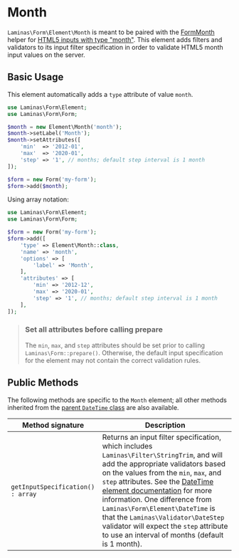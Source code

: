 # Month

`Laminas\Form\Element\Month` is meant to be paired with the
[FormMonth](../helper/form-month.md) helper for
[HTML5 inputs with type "month"](http://www.whatwg.org/specs/web-apps/current-work/multipage/states-of-the-type-attribute.html#month-state-%28type=month%29).
This element adds filters and validators to its input filter specification in
order to validate HTML5 month input values on the server.

## Basic Usage

This element automatically adds a `type` attribute of value `month`.

```php
use Laminas\Form\Element;
use Laminas\Form\Form;

$month = new Element\Month('month');
$month->setLabel('Month');
$month->setAttributes([
    'min'  => '2012-01',
    'max'  => '2020-01',
    'step' => '1', // months; default step interval is 1 month
]);

$form = new Form('my-form');
$form->add($month);
```

Using array notation:

```php
use Laminas\Form\Element;
use Laminas\Form\Form;

$form = new Form('my-form');
$form->add([
	'type' => Element\Month::class,
	'name' => 'month',
	'options' => [
		'label' => 'Month',
	],
	'attributes' => [
		'min' => '2012-12',
		'max' => '2020-01',
		'step' => '1', // months; default step interval is 1 month
	],
]);
```

> ### Set all attributes before calling prepare
>
> The `min`, `max`, and `step` attributes should be set prior to calling
> `Laminas\Form::prepare()`. Otherwise, the default input specification for the
> element may not contain the correct validation rules.

## Public Methods

The following methods are specific to the `Month` element; all other methods
inherited from the [parent `DateTime` class](date-time.md#public-methods) are also
available.

Method signature                  | Description
--------------------------------- | -----------
`getInputSpecification() : array` | Returns an input filter specification, which includes `Laminas\Filter\StringTrim`, and will add the appropriate validators based on the values from the `min`, `max`, and `step` attributes. See the [DateTime element documentation](date-time.md#public-methods) for more information.  One difference from `Laminas\Form\Element\DateTime` is that the `Laminas\Validator\DateStep` validator will expect the `step` attribute to use an interval of months (default is 1 month).
